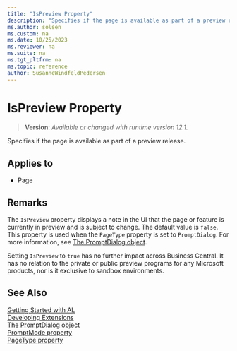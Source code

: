 ```yaml
---
title: "IsPreview Property"
description: "Specifies if the page is available as part of a preview release."
ms.author: solsen
ms.custom: na
ms.date: 10/25/2023
ms.reviewer: na
ms.suite: na
ms.tgt_pltfrm: na
ms.topic: reference
author: SusanneWindfeldPedersen
---
```

[//]: # (START>DO_NOT_EDIT)
[//]: # (IMPORTANT:Do not edit any of the content between here and the END>DO_NOT_EDIT.)
[//]: # (Any modifications should be made in the .xml files in the ModernDev repo.)
# IsPreview Property
> **Version**: _Available or changed with runtime version 12.1._

Specifies if the page is available as part of a preview release.

## Applies to
-   Page

[//]: # (IMPORTANT: END>DO_NOT_EDIT)

## Remarks

The `IsPreview` property displays a note in the UI that the page or feature is currently in preview and is subject to change. The default value is `false`. This property is used when the `PageType` property is set to `PromptDialog`. For more information, see [The PromptDialog object](../devenv-page-type-promptdialog.md). 

Setting `IsPreview` to `true` has no further impact across Business Central. It has no relation to the private or public preview programs for any Microsoft products, nor is it exclusive to sandbox environments.

## See Also

[Getting Started with AL](../devenv-get-started.md)  
[Developing Extensions](../devenv-dev-overview.md)  
[The PromptDialog object](../devenv-page-type-promptdialog.md)  
[PromptMode property](devenv-promptmode-property.md)  
[PageType property](devenv-pagetype-property.md)